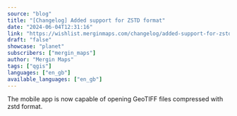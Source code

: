 ```yaml
---
source: "blog"
title: "[Changelog] Added support for ZSTD format"
date: "2024-06-04T12:31:16"
link: "https://wishlist.merginmaps.com/changelog/added-support-for-zstd-format?utm_source=qgis"
draft: "false"
showcase: "planet"
subscribers: ["mergin_maps"]
author: "Mergin Maps"
tags: ["qgis"]
languages: ["en_gb"]
available_languages: ["en_gb"]
---
```


<p>The mobile app is now capable of opening GeoTIFF files compressed with zstd format.</p>
